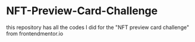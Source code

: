 # NFT-Preview-Card-Challenge
this repository has all the codes I did for the "NFT preview card challenge" from frontendmentor.io
